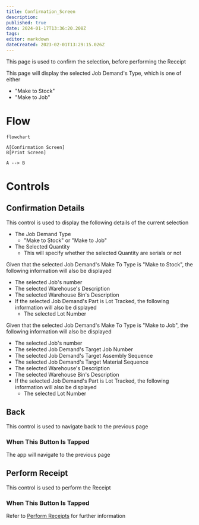 ```yaml
---
title: Confirmation_Screen
description: 
published: true
date: 2024-01-17T13:36:20.208Z
tags: 
editor: markdown
dateCreated: 2023-02-01T13:29:15.026Z
---
```


This page is used to confirm the selection, before performing the Receipt

This page will display the selected Job Demand's Type, which is one of either
- "Make to Stock"
- "Make to Job"

# Flow
```mermaid
flowchart

A[Confirmation Screen]
B[Print Screen]

A --> B
```


# Controls
## Confirmation Details
This control is used to display the following details of the current selection
- The Job Demand Type
	- "Make to Stock" or "Make to Job"
- The Selected Quantity
	- This will specify whether the selected Quantity are serials or not

Given that the selected Job Demand's Make To Type is "Make to Stock", the following information will also be displayed
- The selected Job's number
- The selected Warehouse's Description 
- The selected Warehouse Bin's Description
- If the selected Job Demand's Part is Lot Tracked, the following information will also be displayed
	- The selected Lot Number

Given that the selected Job Demand's Make To Type is "Make to Job", the following information will also be displayed
- The selected Job's number
- The selected Job Demand's Target Job Number
- The selected Job Demand's Target Assembly Sequence
- The selected Job Demand's Target Material Sequence
- The selected Warehouse's Description
- The selected Warehouse Bin's Description
- If the selected Job Demand's Part is Lot Tracked, the following information will also be displayed
	- The selected Lot Number


## Back
This control is used to navigate back to the previous page

### When This Button Is Tapped
The app will navigate to the previous page


## Perform Receipt
This control is used to perform the Receipt

### When This Button Is Tapped
Refer to [Perform Receipts](../Epicor_Processes.md#perform-receipts) for further information
